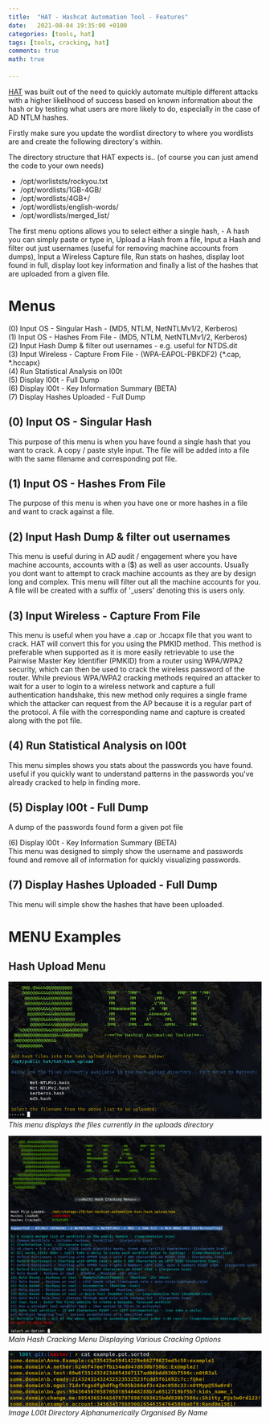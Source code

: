 ```yaml
---
title:  "HAT - Hashcat Automation Tool - Features"
date:   2021-08-04 19:35:00 +0100
categories: [tools, hat]
tags: [tools, cracking, hat]
comments: true
math: true

---
```


[HAT] was built out of the need to quickly automate multiple different attacks with a higher likelihood of success based on known information about the hash or by testing what users are more likely to do, especially in the case of AD NTLM hashes.

Firstly make sure you update the wordlist directory to where you wordlists are and create the following directory's within.

The directory structure that HAT expects is.. (of course you can just amend the code to your own needs)

* /opt/worliststs/rockyou.txt   
* /opt/wordlists/1GB-4GB/   
* /opt/wordlists/4GB+/   
* /opt/wordlists/english-words/   
* /opt/wordlists/merged_list/   

The first menu options allows you to select either a single hash, - A hash you can simply paste or type in, Upload a Hash from a file, Input a Hash and filter out just usernames (useful for removing machine accounts from dumps), Input a Wireless Capture file, Run stats on hashes, display loot found in full, display loot key information and finally a list of the hashes that are uploaded from a given file.


Menus
=====

(0) Input OS - Singular Hash - (MD5, NTLM, NetNTLMv1/2, Kerberos)   
(1) Input OS - Hashes From File - (MD5, NTLM, NetNTLMv1/2, Kerberos)   
(2) Input Hash Dump & filter out usernames - e.g. useful for NTDS.dit   
(3) Input Wireless - Capture From File - (WPA-EAPOL-PBKDF2) {*.cap, *.hccapx}   
(4) Run Statistical Analysis on l00t   
(5) Display l00t - Full Dump   
(6) Display l00t - Key Information Summary (BETA)   
(7) Display Hashes Uploaded - Full Dump   


(0) Input OS - Singular Hash   
----------------------------
This purpose of this menu is when you have found a single hash that you want to crack. A copy / paste style input. The file will be added into a file with the same filename and corresponding pot file.

(1) Input OS - Hashes From File
-------------------------------
The purpose of this menu is when you have one or more hashes in a file and want to crack against a file.

(2) Input Hash Dump & filter out usernames
------------------------------------------
This menu is useful during in AD audit / engagement where you have machine accounts, accounts with a ($) as well as user accounts. Usually you dont want to attempt to crack machine accounts as they are by design long and complex. This menu will filter out all the machine accounts for you. A file will be created with a suffix of '_users' denoting this is users only.

(3) Input Wireless - Capture From File
--------------------------------------
This menu is useful when you have a .cap or .hccapx file that you want to crack. HAT will convert this for you using the PMKID method. This method is preferable when supported as it is more easily retrievable to use the Pairwise Master Key Identifier (PMKID) from a router using WPA/WPA2 security, which can then be used to crack the wireless password of the router. While previous WPA/WPA2 cracking methods required an attacker to wait for a user to login to a wireless network and capture a full authentication handshake, this new method only requires a single frame which the attacker can request from the AP because it is a regular part of the protocol. A file with the corresponding name and capture is created along with the pot file.

(4) Run Statistical Analysis on l00t
------------------------------------
This menu simples shows you stats about the passwords you have found. useful if you quickly want to understand patterns in the passwords you've already cracked to help in finding more.

(5) Display l00t - Full Dump
----------------------------
A dump of the passwords found form a given pot file

(6) Display l00t - Key Information Summary (BETA)   
This menu was designed to simply show the username and passwords found and remove all of information for quickly visualizing passwords.

(7) Display Hashes Uploaded - Full Dump
---------------------------------------
This menu will simple show the hashes that have been uploaded.


MENU Examples
=============

Hash Upload Menu
----------------
![img-description](/images/hash-menu-1.png)
_This menu displays the files currently in the uploads directory_ 


![img-description](/images/Multi_Hash_Cracking_Menu.png)
_Main Hash Cracking Menu Displaying Various Cracking Options_

![img-description](/images/loot_directory.png)
_Image L00t Directory Alphanumerically Organised By Name_

[HAT]: https://github.com/sp00ks-git/hat

